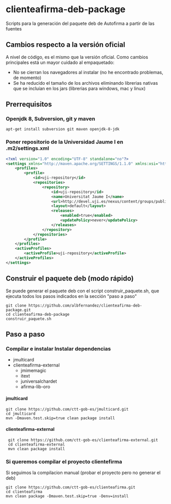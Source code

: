 # clienteafirma-deb-package

Scripts para la generación del paquete deb de Autofirma a partir de las fuentes

## Cambios respecto a la versión oficial
A nivel de código, es el mismo que la versión oficial. Como cambios principales está un mayor cuidado al empaquetado:
 * No se cierran los navegadores al instalar (no he encontrado problemas, de momento)
 * Se ha reducido el tamaño de los archivos eliminando librerias nativas que se incluían en los jars (librerias para windows, mac y linux)

## Prerrequisitos


### Openjdk 8, Subversion, git y maven

	apt-get install subversion git maven openjdk-8-jdk


### Poner repositorio de la Universidad Jaume I en .m2/settings.xml
	
```xml
<?xml version="1.0" encoding="UTF-8" standalone="no"?>
<settings xmlns="http://maven.apache.org/SETTINGS/1.1.0" xmlns:xsi="http://www.w3.org/2001/XMLSchema-instance" xsi:schemaLocation="http://maven.apache.org/SETTINGS/1.1.0 http://maven.apache.org/xsd/settings-1.1.0.xsd">
	<profiles>
  		<profile>
			<id>uji-repository</id>
			<repositories>
				<repository>
					<id>uji-repository</id>
					<name>Universitat Jaume I</name>
					<url>http://devel.uji.es/nexus/content/groups/public/</url>
					<layout>default</layout>
					<releases>
						<enabled>true</enabled>
						<updatePolicy>never</updatePolicy>
					</releases>
				</repository>
			</repositories>
		</profile>
	</profiles>
	<activeProfiles>
    	<activeProfile>uji-repository</activeProfile>
  	</activeProfiles>
</settings>
```

## Construir el paquete deb (modo rápido)
Se puede generar el paquete deb con el script construir_paquete.sh, que ejecuta todos los pasos indicados en la sección "paso a paso"

	git clone https://github.com/albfernandez/clienteafirma-deb-package.git
	cd clienteafirma-deb-package
	construir_paquete.sh
	
## Paso a paso

### Compilar e instalar Instalar dependencias
 * jmulticard
 * clienteafirma-external
   * jmimemagic
   * itext
   * juniversalchardet
   * afirma-lib-oro

#### jmulticard

    git clone https://github.com/ctt-gob-es/jmulticard.git
    cd jmulticard
    mvn -Dmaven.test.skip=true clean package install
    
#### clienteafirma-external

     git clone https://github.com/ctt-gob-es/clienteafirma-external.git
     cd clienteafirma-external
     mvn clean package install
     


### Si queremos compilar el proyecto clientefirma
Si seguimos la compilacion manual (probar el proyecto pero no generar el deb)

	git clone https://github.com/ctt-gob-es/clienteafirma.git
	cd clienteafirma
	mvn clean package -Dmaven.test.skip=true -Denv=install



    
	

